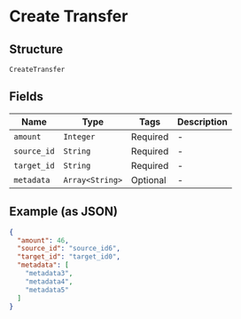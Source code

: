 
# Create Transfer

## Structure

`CreateTransfer`

## Fields

| Name | Type | Tags | Description |
|  --- | --- | --- | --- |
| `amount` | `Integer` | Required | - |
| `source_id` | `String` | Required | - |
| `target_id` | `String` | Required | - |
| `metadata` | `Array<String>` | Optional | - |

## Example (as JSON)

```json
{
  "amount": 46,
  "source_id": "source_id6",
  "target_id": "target_id0",
  "metadata": [
    "metadata3",
    "metadata4",
    "metadata5"
  ]
}
```

